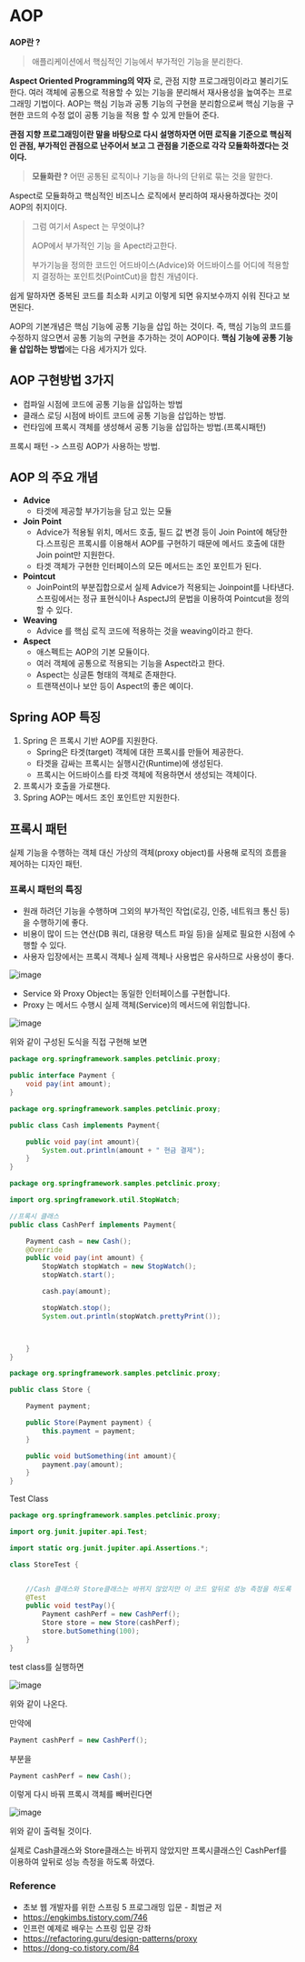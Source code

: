 # AOP

**AOP란 ?** 

> 애플리케이션에서 핵심적인 기능에서 부가적인 기능을 분리한다.

**Aspect Oriented Programming의 약자** 로, 관점 지향 프로그래밍이라고 불리기도 한다. 여러 객체에 공통으로 적용할 수 있는 기능을 분리해서 재사용성을 높여주는 프로그래밍 기법이다. AOP는 핵심 기능과 공통 기능의 구현을 분리함으로써 핵심 기능을 구현한 코드의 수정 없이 공통 기능을 적용 할 수 있게 만들어 준다. 

**관점 지향 프로그래밍이란 말을 바탕으로 다시 설명하자면 어떤 로직을 기준으로 핵심적인 관점, 부가적인 관점으로 난주어서 보고 그 관점을 기준으로 각각 모듈화하겠다는 것이다.**

>**모듈화란 ?** 어떤 공통된 로직이나 기능을 하나의 단위로 묶는 것을 말한다.

Aspect로 모듈화하고 핵심적인 비즈니스 로직에서 분리하여 재사용하겠다는 것이 AOP의 취지이다.

> 그럼 여기서 Aspect 는 무엇이냐? 
>
> AOP에서 부가적인 기능 을 Apect라고한다.
>
> 부가기능을 정의한 코드인 어드바이스(Advice)와 어드바이스를 어디에 적용할지 결정하는 포인트컷(PointCut)을 합친 개념이다.

쉽게 말하자면 중복된 코드를 최소화 시키고 이렇게 되면 유지보수까지 쉬워 진다고 보면된다. 



AOP의 기본개념은 핵심 기능에 공통 기능을 삽입 하는 것이다. 즉, 핵심 기능의 코드를 수정하지 않으면서 공통 기능의 구현을 추가하는 것이 AOP이다. **핵심 기능에 공통 기능을 삽입하는 방법**에는 다음 세가지가 있다.

## AOP 구현방법 3가지

* 컴파일 시점에 코드에 공통 기능을 삽입하는 방법
* 클래스 로딩 시점에 바이트 코드에 공통 기능을 삽입하는 방법.
* 런타임에 프록시 객체를 생성해서 공통 기능을 삽입하는 방법.(프록시패턴)



프록시 패턴 -> 스프링 AOP가 사용하는 방법.



## AOP 의 주요 개념 

* **Advice**
  * 타겟에 제공할 부가기능을 담고 있는 모듈
* **Join Point** 
  * Advice가 적용될 위치, 메서드 호출, 필드 값 변경 등이 Join Point에 해당한다.스프링은 프록시를 이용해서 AOP를 구현하기 때문에 메서드 호출에 대한 Join point만 지원한다.
  * 타겟 객체가 구현한 인터페이스의 모든 메서드는 조인 포인트가 된다.
* **Pointcut** 
  *  JoinPoint의 부분집합으로서 실제 Advice가 적용되는 Joinpoint를 나타낸다. 스프링에서는 정규 표현식이나 AspectJ의 문법을 이용하여 Pointcut을 정의할 수 있다.
* **Weaving** 
  * Advice 를 핵심 로직 코드에 적용하는 것을 weaving이라고 한다.
* **Aspect** 
  * 애스펙트는 AOP의 기본 모듈이다. 
  * 여러 객체에 공통으로 적용되는 기능을 Aspect라고 한다.
  * Aspect는 싱글톤 형태의 객체로 존재한다. 
  * 트랜잭션이나 보안 등이 Aspect의 좋은 예이다.



## Spring AOP 특징

1. Spring 은 프록시 기반 AOP를 지원한다.	
   * Spring은 타겟(target) 객체에 대한 프록시를 만들어 제공한다.
   * 타겟을 감싸는 프록시는 실행시간(Runtime)에 생성된다.
   * 프록시는 어드바이스를 타겟 객체에 적용하면서 생성되는 객체이다.
2. 프록시가 호출을 가로챈다.
3. Spring AOP는 메서드 조인 포인트만 지원한다.

## 프록시 패턴

실제 기능을 수행하는 객체 대신 가상의 객체(proxy object)를 사용해 로직의 흐름을 제어하는 디자인 패턴.



### 프록시 패턴의 특징

* 원래 하려던 기능을 수행하며 그외의 부가적인 작업(로깅, 인증, 네트워크 통신 등)을 수행하기에 좋다.
* 비용이 많이 드는 연산(DB 쿼리, 대용량 텍스트 파일 등)을 실제로 필요한 시점에 수행할 수 있다.
* 사용자 입장에서는 프록시 객체나 실제 객체나 사용법은 유사하므로 사용성이 좋다.



![image](https://user-images.githubusercontent.com/36303777/81706036-b6c5f800-94aa-11ea-9b83-d850d9acf6c4.png)

* Service 와 Proxy Object는 동일한 인터페이스를 구현합니다.
* Proxy 는 메서드 수행시 실제 객체(Service)의 메서드에 위임합니다.



![image](https://user-images.githubusercontent.com/36303777/81706755-29cf6e80-94ab-11ea-9e86-bafcbec55b8b.png)

위와 같이 구성된 도식을 직접 구현해 보면



~~~java
package org.springframework.samples.petclinic.proxy;

public interface Payment {
    void pay(int amount);
}

~~~



~~~ java
package org.springframework.samples.petclinic.proxy;

public class Cash implements Payment{

    public void pay(int amount){
        System.out.println(amount + " 현금 결제");
    }
}

~~~



~~~java
package org.springframework.samples.petclinic.proxy;

import org.springframework.util.StopWatch;

//프록시 클래스
public class CashPerf implements Payment{

    Payment cash = new Cash();
    @Override
    public void pay(int amount) {
        StopWatch stopWatch = new StopWatch();
        stopWatch.start();

        cash.pay(amount);

        stopWatch.stop();
        System.out.println(stopWatch.prettyPrint());



    }
}

~~~



~~~ java
package org.springframework.samples.petclinic.proxy;

public class Store {

    Payment payment;

    public Store(Payment payment) {
        this.payment = payment;
    }

    public void butSomething(int amount){
        payment.pay(amount);
    }
}

~~~



Test Class

~~~ java
package org.springframework.samples.petclinic.proxy;

import org.junit.jupiter.api.Test;

import static org.junit.jupiter.api.Assertions.*;

class StoreTest {


    //Cash 클래스와 Store클래스는 바뀌지 않았지만 이 코드 앞뒤로 성능 측정을 하도록 프록시 클래스를 이용함.
    @Test
    public void testPay(){
        Payment cashPerf = new CashPerf();
        Store store = new Store(cashPerf);
        store.butSomething(100);
    }
}

~~~



test class를 실행하면 



![image](https://user-images.githubusercontent.com/36303777/81707259-7b77f900-94ab-11ea-84c8-63b290582938.png)

위와 같이 나온다.



만약에 

~~~java 
Payment cashPerf = new CashPerf();
~~~

부분을 

~~~ java
Payment cashPerf = new Cash();
~~~

이렇게 다시 바꿔 프록시 객체를 빼버린다면



![image](https://user-images.githubusercontent.com/36303777/81707485-a7937a00-94ab-11ea-8f05-7b0834522872.png)

위와 같이 출력될 것이다. 



실제로 Cash클래스와 Store클래스는 바뀌지 않았지만 프록시클래스인 CashPerf를 이용하여 앞뒤로 성능 측정을 하도록 하였다.







### Reference

* 초보 웹 개발자를 위한 스프링 5 프로그래밍 입문 - 최범균 저
* https://engkimbs.tistory.com/746
* 인프런 예제로 배우는 스프링 입문 강좌
* https://refactoring.guru/design-patterns/proxy
* https://dong-co.tistory.com/84





